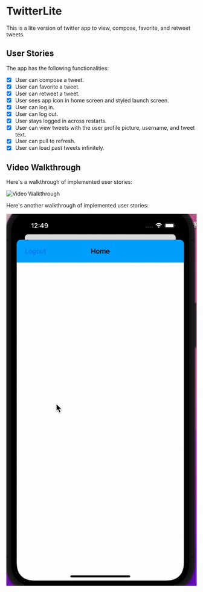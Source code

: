 # TwitterLite

This is a lite version of twitter app to view, compose, favorite, and retweet tweets.

## User Stories

The app has the following functionalities:

- [X] User can compose a tweet. 
- [X] User can favorite a tweet. 
- [X] User can retweet a tweet. 
- [X] User sees app icon in home screen and styled launch screen. 
- [X] User can log in. 
- [X] User can log out. 
- [X] User stays logged in across restarts. 
- [X] User can view tweets with the user profile picture, username, and tweet text. 
- [X] User can pull to refresh. 
- [X] User can load past tweets infinitely. 

## Video Walkthrough

Here's a walkthrough of implemented user stories:

<img src='https://github.com/kuscholar/twitter_ios_starter/blob/604a5f7707fcad8ff3da91a43bae8b0d123534ef/demo2.gif' width='' alt='Video Walkthrough' />

Here's another walkthrough of implemented user stories:

<img src='https://github.com/kuscholar/twitter_ios_starter/blob/5f80b2331180cc2b499b16d438e4ee696ac062a9/demo.gif' title='Video Walkthrough' width='' alt='Video Walkthrough' />

